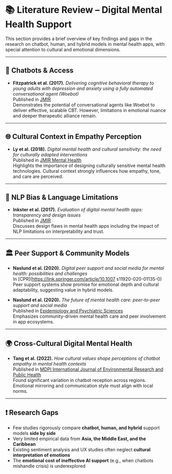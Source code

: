 
# 📚 Literature Review – Digital Mental Health Support

This section provides a brief overview of key findings and gaps in the research
on chatbot, human, and hybrid models in mental health apps, with special
attention to cultural and emotional dimensions.

---

## 🤖 Chatbots & Access

- **Fitzpatrick et al. (2017).** *Delivering cognitive behavioral therapy to
young adults with depression and anxiety using a fully automated conversational
agent (Woebot)*  
  Published in [JMIR](https://www.jmir.org/2017/2/e19/)  
  Demonstrates the potential of conversational agents like Woebot to deliver
  effective, scalable CBT. However, limitations in emotional nuance and deeper
  therapeutic alliance remain.

---

## 🌐 Cultural Context in Empathy Perception

- **Ly et al. (2018).** *Digital mental health and cultural sensitivity: the
need for culturally adapted interventions*  
  Published in [JMIR Mental Health](https://mental.jmir.org/2018/4/e12106/)  
  Highlights the importance of designing culturally sensitive mental health
  technologies. Cultural context strongly influences how empathy, tone, and
  care are perceived.

---

## 🧠 NLP Bias & Language Limitations

- **Inkster et al. (2017).** *Evaluation of digital mental health apps:
transparency and design issues*  
  Published in [JMIR](https://www.jmir.org/2017/5/e151/)  
  Discusses design flaws in mental health apps including the impact of NLP
  limitations on interpretability and trust.

---

## 🏛️ Peer Support & Community Models

- **Naslund et al. (2020).** *Digital peer support and social media for mental
  health: possibilities and challenges*  
  In [CPR](<https://link.springer.com/article/10.1007> s11920-020-01135-0)  
  Peer support systems show promise for emotional depth and cultural adaptability,
  suggesting value in hybrid models.

- **Naslund et al. (2020).** *The future of mental health care: peer-to-peer
  support and social media*  
  Published in
  [Epidemiology and Psychiatric Sciences](https://www.cambridge.org/core/journals/epidemiology-and-psychiatric-sciences/article/future-of-mental-health-care-peertopeer-support-and-social-media/)  
  Emphasizes community-driven mental health care and peer involvement in app ecosystems.

---

## 🌍 Cross-Cultural Digital Mental Health

- **Tang et al. (2022).** *How cultural values shape perceptions of chatbot
  empathy in mental health contexts*  
  Published in
  [MDPI International Journal of Environmental Research and Public Health](https://www.mdpi.com/1660-4601/19/2/1234)  
  Found significant variation in chatbot reception across regions. Emotional
  mirroring and communication style must align with local norms.

---

## ❗ Research Gaps

- Few studies rigorously compare **chatbot, human, and hybrid** support models
  **side by side**
- Very limited empirical data from **Asia, the Middle East, and the Caribbean**
- Existing sentiment analysis and UX studies often neglect
**cultural interpretation of emotions**
- The **emotional cost of ineffective AI support**
(e.g., when chatbots mishandle crisis) is underexplored
